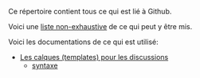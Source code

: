 Ce répertoire contient tous ce qui est lié à Github.

Voici une [liste non-exhaustive](https://stackoverflow.com/questions/60507097/is-there-an-overview-of-what-can-go-into-a-github-dot-github-directory) de ce qui peut y être mis.

Voici les documentations de ce qui est utilisé:
- [Les calques (templates) pour les discussions](https://docs.github.com/en/discussions/managing-discussions-for-your-community/creating-discussion-category-forms)
	+ [syntaxe](https://docs.github.com/en/discussions/managing-discussions-for-your-community/syntax-for-discussion-category-forms)
